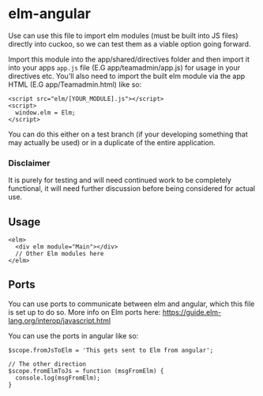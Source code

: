 # elm-angular

Use can use this file to import elm modules (must be built into JS files) directly into cuckoo, so we can test them as a viable option going forward. 

Import this module into the app/shared/directives folder and then import it into your apps `app.js` file (E.G app/teamadmin/app.js) for usage in your directives etc. You'll also need to import the built elm module via the app HTML (E.G app/Teamadmin.html) like so:

```
<script src="elm/[YOUR_MODULE].js"></script>
<script>
  window.elm = Elm;
</script>
```

You can do this either on a test branch (if your developing something that may actually be used) or in a duplicate of the entire application.

### Disclaimer

It is purely for testing and will need continued work to be completely functional, it will need further discussion before being considered for actual use.

## Usage

```
<elm>
  <div elm module="Main"></div>
  // Other Elm modules here
</elm>
```

## Ports

You can use ports to communicate between elm and angular, which this file is set up to do so. More info on Elm ports here: https://guide.elm-lang.org/interop/javascript.html

You can use the ports in angular like so:

```
$scope.fromJsToElm = 'This gets sent to Elm from angular';

// The other direction
$scope.fromElmToJs = function (msgFromElm) {
  console.log(msgFromElm);
}
```
